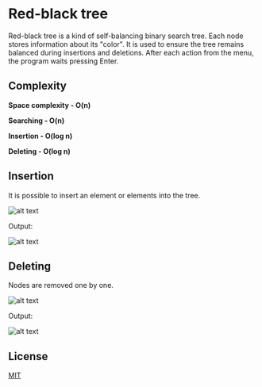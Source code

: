 # Red-black tree
Red-black tree is a kind of self-balancing binary search tree. Each node stores information about its "color". It is used to ensure the tree remains balanced during insertions and deletions. After each action from the menu, the program waits pressing Enter.

## Complexity
**Space complexity - O(n)**

**Searching - O(n)**

**Insertion - O(log n)**

**Deleting - O(log n)**

## Insertion
It is possible to insert an element or elements into the tree.

![alt text](https://user-images.githubusercontent.com/99139243/163626577-b37ba434-92d4-4a47-a147-23fbd2c620ac.png)

Output:

![alt text](https://user-images.githubusercontent.com/99139243/163627888-31d05441-9881-44e3-af7a-9c260421f964.png)

## Deleting
Nodes are removed one by one.

![alt text](https://user-images.githubusercontent.com/99139243/163627943-29397b35-9067-4034-8bc3-843f15fdae9e.png)

Output:

![alt text](https://user-images.githubusercontent.com/99139243/163628379-6ecda478-c1d1-4e95-97f9-140bd9bad9f2.png)

## License
[MIT](https://choosealicense.com/licenses/mit/)